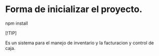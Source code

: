 # Forma de inicializar el proyecto.

npm install 

[!TIP]

Es un sistema para el manejo de inventario y la facturacion y control de caja.
